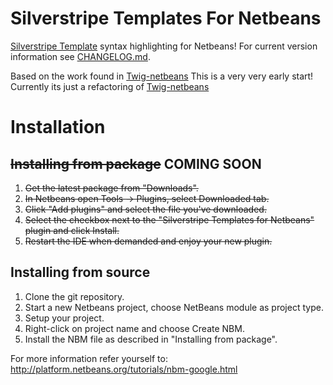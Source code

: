 Silverstripe Templates For Netbeans
=============

[Silverstripe Template](https://docs.silverstripe.org/en/3.1/developer_guides/templates/) syntax highlighting for Netbeans!
For current version information see [CHANGELOG.md](CHANGELOG.md).

Based on the work found in [Twig-netbeans](https://github.com/blogsh/Twig-netbeans)
This is a very very early start! Currently its just a refactoring of [Twig-netbeans](https://github.com/blogsh/Twig-netbeans)

Installation
============

~~Installing from package~~ COMING SOON
-----------------------

1. ~~Get the latest package from "Downloads".~~
2. ~~In Netbeans open Tools -> Plugins, select Downloaded tab.~~
3. ~~Click "Add plugins" and select the file you've downloaded.~~
4. ~~Select the checkbox next to the "Silverstripe Templates for Netbeans" plugin and click Install.~~
5. ~~Restart the IDE when demanded and enjoy your new plugin.~~

Installing from source
----------------------

1. Clone the git repository.
2. Start a new Netbeans project, choose NetBeans module as project type.
3. Setup your project.
4. Right-click on project name and choose Create NBM.
5. Install the NBM file as described in "Installing from package".

For more information refer yourself to: http://platform.netbeans.org/tutorials/nbm-google.html